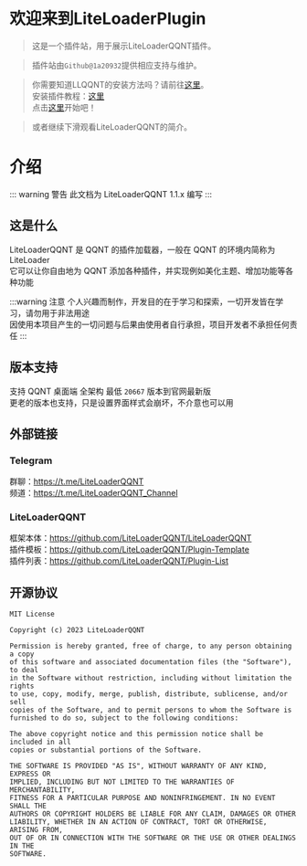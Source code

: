 # 欢迎来到LiteLoaderPlugin
> 这是一个插件站，用于展示LiteLoaderQQNT插件。

> 插件站由`Github@1a20932`提供相应支持与维护。

> 你需要知道LLQQNT的安装方法吗？请前往[这里](./install.md)。\
> 安装插件教程：[这里](./install_plugin.md) \
> 点击[这里](./plugin.md)开始吧！

> 或者继续下滑观看LiteLoaderQQNT的简介。

# 介绍

::: warning 警告
此文档为 LiteLoaderQQNT 1.1.x 编写
:::



## 这是什么

LiteLoaderQQNT 是 QQNT 的插件加载器，一般在 QQNT 的环境内简称为 LiteLoader  
它可以让你自由地为 QQNT 添加各种插件，并实现例如美化主题、增加功能等各种功能

:::warning 注意
个人兴趣而制作，开发目的在于学习和探索，一切开发皆在学习，请勿用于非法用途  
因使用本项目产生的一切问题与后果由使用者自行承担，项目开发者不承担任何责任
:::



## 版本支持

支持 QQNT 桌面端 全架构 最低 `20667` 版本到官网最新版  
更老的版本也支持，只是设置界面样式会崩坏，不介意也可以用



## 外部链接

### Telegram

群聊：https://t.me/LiteLoaderQQNT  
频道：https://t.me/LiteLoaderQQNT_Channel

### LiteLoaderQQNT

框架本体：https://github.com/LiteLoaderQQNT/LiteLoaderQQNT  
插件模板：https://github.com/LiteLoaderQQNT/Plugin-Template  
插件列表：https://github.com/LiteLoaderQQNT/Plugin-List



## 开源协议

```
MIT License

Copyright (c) 2023 LiteLoaderQQNT

Permission is hereby granted, free of charge, to any person obtaining a copy
of this software and associated documentation files (the "Software"), to deal
in the Software without restriction, including without limitation the rights
to use, copy, modify, merge, publish, distribute, sublicense, and/or sell
copies of the Software, and to permit persons to whom the Software is
furnished to do so, subject to the following conditions:

The above copyright notice and this permission notice shall be included in all
copies or substantial portions of the Software.

THE SOFTWARE IS PROVIDED "AS IS", WITHOUT WARRANTY OF ANY KIND, EXPRESS OR
IMPLIED, INCLUDING BUT NOT LIMITED TO THE WARRANTIES OF MERCHANTABILITY,
FITNESS FOR A PARTICULAR PURPOSE AND NONINFRINGEMENT. IN NO EVENT SHALL THE
AUTHORS OR COPYRIGHT HOLDERS BE LIABLE FOR ANY CLAIM, DAMAGES OR OTHER
LIABILITY, WHETHER IN AN ACTION OF CONTRACT, TORT OR OTHERWISE, ARISING FROM,
OUT OF OR IN CONNECTION WITH THE SOFTWARE OR THE USE OR OTHER DEALINGS IN THE
SOFTWARE.
```